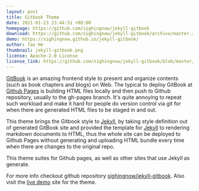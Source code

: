 ```yaml
---
layout: post
title: Gitbook Theme
date: 2021-01-23 23:44:51 +08:00
homepage: https://github.com/sighingnow/jekyll-gitbook
download: https://github.com/sighingnow/jekyll-gitbook/archive/master.zip
demo: https://sighingnow.github.io/jekyll-gitbook/
author: Tao He
thumbnail: jekyll-gitbook.png
license: Apache-2.0 License
license_link: https://github.com/sighingnow/jekyll-gitbook/blob/master/LICENSE
---
```


[GitBook][gitbook] is an amazing frontend style to present and organize contents (such as
book chapters and blogs) on Web. The typical to deploy GitBook at [Github Pages][github-pages]
is building HTML files locally and then push to Github repository, usually to
the gh-pages branch. It's quite annoying to repeat such workload and make it hard
for people do version control via git for when there are generated HTML files
to be staged in and out.

This theme brings the Gitbook style to [Jekyll][jekyll], by taking style definition out of
generated GitBook site and provided the template for [Jekyll][jekyll] to rendering
markdown documents to HTML, thus the whole site can be deployed to Github Pages without
generating and uploading HTML bundle every time when there are changes to the original repo.

This theme suites for Github pages, as well as other sites that use Jekyll as generate.

For more info checkout github repository [sighingnow/jekyll-gitbook][repo]. Also visit
the [live demo][demo] site for the theme.

<!-- External links -->
[gitbook]: https://github.com/GitbookIO/gitbook
[github-pages]: https://pages.github.com/
[jekyll]: https://jekyllrb.com/
[repo]: https://github.com/sighingnow/jekyll-gitbook
[demo]: https://sighingnow.github.io/jekyll-gitbook/
